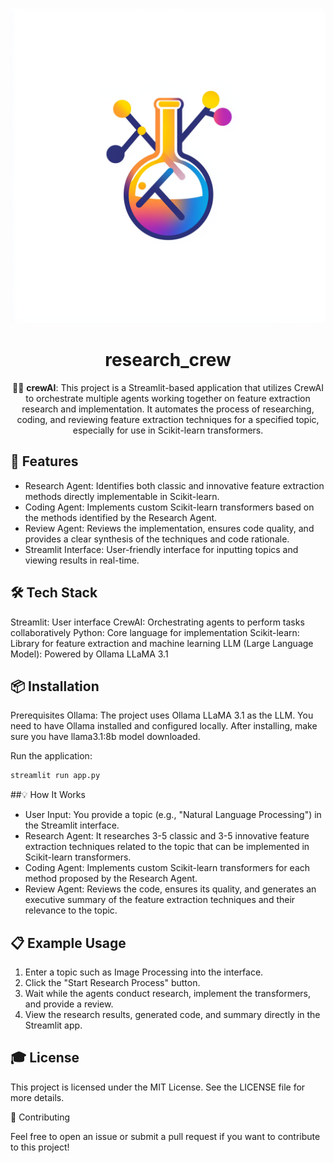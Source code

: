 <div align="center">

![Logo](./logo.png)

# **research_crew**

🤖🧠 **crewAI**: This project is a Streamlit-based application that utilizes CrewAI to orchestrate multiple agents working together on feature extraction research and implementation. It automates the process of researching, coding, and reviewing feature extraction techniques for a specified topic, especially for use in Scikit-learn transformers.

</div>

## 🚀 Features

- Research Agent: Identifies both classic and innovative feature extraction methods directly implementable in Scikit-learn.
- Coding Agent: Implements custom Scikit-learn transformers based on the methods identified by the Research Agent.
- Review Agent: Reviews the implementation, ensures code quality, and provides a clear synthesis of the techniques and code rationale.
- Streamlit Interface: User-friendly interface for inputting topics and viewing results in real-time.

## 🛠️ Tech Stack

Streamlit: User interface
CrewAI: Orchestrating agents to perform tasks collaboratively
Python: Core language for implementation
Scikit-learn: Library for feature extraction and machine learning
LLM (Large Language Model): Powered by Ollama LLaMA 3.1

## 📦 Installation

Prerequisites
Ollama: The project uses Ollama LLaMA 3.1 as the LLM. You need to have Ollama installed and configured locally. After installing, make sure you have llama3.1:8b model downloaded.

Run the application:

```bash
streamlit run app.py
```

##💡 How It Works

- User Input: You provide a topic (e.g., "Natural Language Processing") in the Streamlit interface.
- Research Agent: It researches 3-5 classic and 3-5 innovative feature extraction techniques related to the topic that can be implemented in Scikit-learn transformers.
- Coding Agent: Implements custom Scikit-learn transformers for each method proposed by the Research Agent.
- Review Agent: Reviews the code, ensures its quality, and generates an executive summary of the feature extraction techniques and their relevance to the topic.

## 📋 Example Usage

1. Enter a topic such as Image Processing into the interface.
2. Click the "Start Research Process" button.
3. Wait while the agents conduct research, implement the transformers, and provide a review.
4. View the research results, generated code, and summary directly in the Streamlit app.

## 🎓 License

This project is licensed under the MIT License. See the LICENSE file for more details.

🤝 Contributing

Feel free to open an issue or submit a pull request if you want to contribute to this project!
